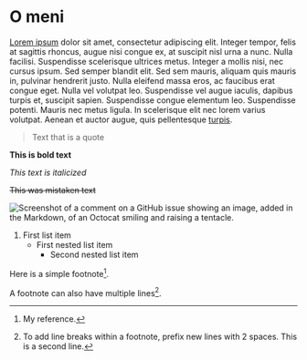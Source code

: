 # O meni

[Lorem ipsum](index.md) dolor sit amet, consectetur adipiscing elit. Integer tempor, felis at sagittis rhoncus, augue nisi congue ex, at suscipit nisl urna a nunc. Nulla facilisi. Suspendisse scelerisque ultrices metus. Integer a mollis nisi, nec cursus ipsum. Sed semper blandit elit. Sed sem mauris, aliquam quis mauris in, pulvinar hendrerit justo. Nulla eleifend massa eros, ac faucibus erat congue eget. Nulla vel volutpat leo. Suspendisse vel augue iaculis, dapibus turpis et, suscipit sapien. Suspendisse congue elementum leo. Suspendisse potenti. Mauris nec metus ligula. In scelerisque elit nec lorem varius volutpat. Aenean et auctor augue, quis pellentesque [turpis](https://www.unizd.hr).

> Text that is a quote

**This is bold text**

_This text is italicized_

~~This was mistaken text~~

![Screenshot of a comment on a GitHub issue showing an image, added in the Markdown, of an Octocat smiling and raising a tentacle.](https://myoctocat.com/assets/images/base-octocat.svg)

1. First list item
   - First nested list item
     - Second nested list item

Here is a simple footnote[^1].

A footnote can also have multiple lines[^2].

[^1]: My reference.
[^2]: To add line breaks within a footnote, prefix new lines with 2 spaces.
  This is a second line.
